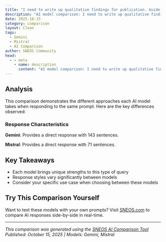```yaml
---
title: "I need to write up qualitative findings for publication. Guide me: 1) Organize by themes not chronologically or by participant"
description: "AI model comparison: I need to write up qualitative findings for publication. Guide me: 1) Organize by themes not chronol..."
date: 2025-10-15
category: comparison
layout: Clean
tags:
  - Gemini
  - Mistral
  - AI Comparison
author: SNEOS Community
head:
  - - meta
    - name: description
      content: "AI model comparison: I need to write up qualitative findings for publication. Guide me: 1) Organize by themes not chronologically or by parti..."
---
```


<ChatComparison
  title="I need to write up qualitative findings for publication. Guide me: 1) Organize by themes not chronologically or by participant"
  prompt="I need to write up qualitative findings for publication. Guide me: 1) Organize by themes not chronologically or by participant"
  :responses='{"Gemini": "Organizing qualitative findings for publication by themes is the gold standard, as it demonstrates analytical depth and moves beyond mere description. This guide will walk you through how to structure, write, and present your thematic findings effectively for a peer-reviewed publication.\n\n---\n\n## Guide to Writing Up Thematic Qualitative Findings for Publication\n\nThe \u0022Findings\u0022 section is where you present your analytical interpretation of the data, supported by compelling evidence. It\u0027s not a place to discuss implications or compare with existing literature (that\u0027s for the \u0022Discussion\u0022 section), but to *show* what you found.\n\n### 1. Overall Structure of Your \u0022Findings\u0022 Section\n\nYour Findings section should have a clear, hierarchical structure:\n\n1.  **Introduction to Findings:** Briefly sets the stage.\n2.  **Main Thematic Headings:** Each major theme derived from your analysis.\n    *   **Sub-thematic Headings (Optional):** If a main theme is complex, break it down further.\n    3.  **Conclusion of Findings:** Briefly summarizes key takeaways before moving to the Discussion.\n\n### 2. Detailed Breakdown: How to Write Each Part\n\n#### 1. Introduction to Findings\n\n*   **Purpose:** To orient the reader to what they are about to read.\n*   **Content:**\n    *   **Restate Your Research Question(s):** Briefly remind the reader what you set out to investigate.\n    *   **Brief Overview of the Data Source:** A sentence or two about your participants and data collection (e.g., \u0022Data were collected through in-depth interviews with 20 teachers...\u0022). Avoid lengthy methods details here.\n    *   **Announce Your Main Themes:** Clearly state how many themes emerged and list them (e.g., \u0022Our analysis revealed three overarching themes: (1) Navigating Ambiguity, (2) The Role of Peer Support, and (3) Seeking Professional Development Opportunities.\u0022).\n    *   **Roadmap (Optional but helpful):** Briefly explain the order in which you will present the themes.\n\n*   **Example Opening:**\n    \u0022This section presents the findings from our exploration into the experiences of nurses transitioning to telehealth during the COVID-19 pandemic. Our analysis of 15 semi-structured interviews revealed four key themes: (1) Technological Adaptation Challenges, (2) Shifting Patient-Provider Dynamics, (3) The Importance of Institutional Support, and (4) Personal and Professional Growth. Each theme will be discussed in detail below, illustrated with verbatim participant quotes.\u0022\n\n#### 2. Presenting the Main Themes (The Core of Your Section)\n\nThis is where you unpack each theme. Each theme should function like a mini-essay.\n\n*   **A. Theme Heading:**\n    *   Use clear, descriptive, and engaging titles for your themes. They should capture the essence of the finding.\n    *   *Good examples:* \u0022The Burden of Unmet Expectations,\u0022 \u0022Cultivating Resilience Through Peer Networks,\u0022 \u0022Navigating the Labyrinth of Bureaucracy.\u0022\n    *   *Less effective examples:* \u0022Theme 1,\u0022 \u0022Experiences,\u0022 \u0022Feelings.\u0022\n\n*   **B. Opening Statement for Each Theme:**\n    *   Start by clearly defining what the theme is about. What is its core idea?\n    *   State the main argument or insight of this theme.\n    *   Indicate its prevalence or significance within your data (e.g., \u0022This theme was central to nearly all participants\u0027 experiences,\u0022 or \u0022While not universally expressed, a significant subset of participants highlighted...\u0022).\n\n*   **C. Elaboration and Interpretation (Researcher\u0027s Voice):**\n    *   This is *your* analytical narrative. Explain *what* the theme means, *how* it manifests, and *why* it\u0027s significant.\n    *   Describe the patterns, nuances, and variations within the theme.\n    *   Connect different aspects of the theme to each other.\n    *   Use analytical language, not just descriptive (e.g., \u0022Participants *articulated a sense of disconnect* rather than simply *said they felt disconnected*\u0022).\n\n*   **D. Supporting Evidence (Participant Quotes and Data Excerpts):**\n    *   **Integrate quotes seamlessly:** Don\u0027t just drop quotes in. Introduce them, explain their relevance, and then provide a brief interpretation *after* the quote if needed to connect it back to your analytical point.\n    *   **Select strong, representative quotes:** Choose quotes that are vivid, concise, and clearly illustrate the point you are making. Avoid excessively long quotes unless absolutely necessary for context.\n    *   **Attribute quotes:** Use pseudonyms or participant identifiers (e.g., \u0022Participant 1,\u0022 \u0022Sarah,\u0022 \u0022P-04\u0022) consistently. Ensure anonymity.\n    *   **Format quotes:**\n        *   Short quotes (1-2 lines) can be integrated directly into your text with quotation marks.\n        *   Longer quotes (3\u002B lines) should be block-indented, without quotation marks.\n        *   Use ellipses (...) to indicate omitted words from a quote. Use brackets [ ] to add clarifying words or alter verb tenses for grammatical flow.\n    *   **Show range and nuance:** Use quotes that demonstrate both typical experiences and any significant variations or even contradictions within the theme.\n\n*   **Example Paragraph within a Theme:**\n    \u0022**The Burden of Unmet Expectations.** A prevalent finding was the profound sense of disappointment experienced by nurses when the reality of telehealth did not align with their initial hopes for improved work-life balance. Many envisioned a more flexible, less stressful environment, only to confront new complexities. As Participant 7 shared, *\u0027I thought working from home would mean fewer interruptions, but now I\u0027m juggling patient calls with my kids\u0027 homeschooling. It\u0027s just a different kind of chaos.\u0027* This sentiment highlights how the geographical shift to home-based work did not necessarily translate into a reduction of professional demands, but rather a re-configuration of stressors, often amplifying the domestic-professional boundary blur. P-12 echoed this, expressing frustration over the persistent feeling of being \u0027always on\u0027 due to the accessibility of digital platforms: *\u0027Before, when I left the hospital, I was *off*. Now, my phone is always buzzing with patient portals and team messages, even after hours.\u0027* This continuous connectivity contributed significantly to feelings of burnout, suggesting a critical gap between perceived flexibility and actual workload.\u0022\n\n#### 3. Sub-Thematic Headings (If Applicable)\n\nIf a main theme is very broad or complex, you can break it down into sub-themes. Structure these exactly like main themes, but with sub-headings (e.g., 2.1, 2.2).\n*   **Example:**\n    **2. The Importance of Institutional Support**\n    *   **2.1 Clear Communication Channels:**\n    *   **2.2 Adequate Training and Resources:**\n\n#### 4. Connecting Themes (Optional but Powerful)\n\n*   As you transition between themes, or perhaps in a concluding paragraph for the Findings section, you might briefly point out how themes relate to each other.\n*   Do they build on each other? Do they represent different facets of the same core phenomenon? Do some themes explain aspects of others?\n*   *Example transition:* \u0022While \u0027Technological Adaptation Challenges\u0027 highlighted the initial hurdles, the subsequent theme, \u0027The Importance of Institutional Support,\u0027 often determined how effectively nurses could overcome these very challenges.\u0022\n\n#### 5. Conclusion of Findings\n\n*   **Purpose:** To provide a concise summary of your key findings, bridging to the upcoming Discussion section.\n*   **Content:**\n    *   Reiterate your most significant or overarching findings, without introducing new data or interpretations.\n    *   Do *not* discuss implications, literature, or limitations here.\n    *   This section should be brief, a paragraph or two.\n\n*   **Example Conclusion:**\n    \u0022In sum, our findings illustrate that the transition to telehealth for nurses was characterized by a complex interplay of technological hurdles, a fundamental shift in patient interaction, the critical necessity of robust institutional backing, and opportunities for significant personal and professional evolution. These themes collectively paint a nuanced picture of adaptation within a rapidly changing healthcare landscape.\u0022\n\n### 3. General Writing Principles for Publication\n\n*   **Clarity and Conciseness:** Every sentence should be clear, direct, and contribute to your argument. Avoid jargon where possible, or explain it.\n*   **Academic Tone:** Maintain a formal, objective, and analytical voice. Avoid colloquialisms or overly emotional language.\n*   **Vivid Language:** While maintaining an academic tone, use descriptive language that allows the reader to understand the richness of your data.\n*   **Consistent Terminology:** Ensure you use the same terms for themes, concepts, and participant identifiers throughout.\n*   **Flow and Coherence:** Use transition words and phrases to create a smooth flow between paragraphs and themes.\n*   **Reflexivity (Optional in Findings, often in Methods/Discussion):** While less common in the findings section itself, some qualitative traditions might briefly touch on the researcher\u0027s role or positionality if it directly influences how a finding is presented. However, this is usually handled in the methods or discussion.\n*   **Anonymity and Confidentiality:** Always ensure participant data is anonymized. Pseudonyms, generic identifiers (P1, P2), or descriptions (e.g., \u0022a long-serving participant\u0022) are essential.\n*   **Ethical Considerations:** If a finding is particularly sensitive, consider how you present it to minimize harm or re-traumatization to participants or relevant communities.\n\n### 4. Common Pitfalls to Avoid\n\n*   **\u0022Data Dumping\u0022:** Presenting too much raw data without sufficient analysis or interpretation. Your findings section is not a transcript.\n*   **Lack of Researcher Voice:** Just stringing together quotes without your analytical narrative to tie them together and explain their significance.\n*   **Blurring Findings and Discussion:** Do not introduce external literature, theoretical frameworks, or implications in the findings section. Stick to what your data *shows*.\n*   **Over-generalization:** Be careful not to claim that your findings are universally applicable if your sample is small or specific. Use cautious language (e.g., \u0022suggests,\u0022 \u0022indicates,\u0022 \u0022may\u0022).\n*   **Cherry-picking Quotes:** Only selecting quotes that perfectly fit your preconceived notions. Present a balanced view, even if some data is contradictory or nuanced.\n*   **Repetition:** Avoid repeating the same point or using too many similar quotes to illustrate the same idea.\n\n### 5. Pre-Publication Checklist\n\n*   **Journal Guidelines:** Check the target journal\u0027s specific requirements for qualitative reporting (word count, formatting for quotes, heading levels, etc.).\n*   **Clarity and Readability:** Ask a colleague to read it for clarity, flow, and to spot any areas that might be confusing.\n*   **Proofread Carefully:** Typos and grammatical errors detract from credibility.\n*   **Word Count:** Ensure your findings section adheres to the journal\u0027s overall word count limits.\n*   **Ethical Review:** Double-check that all ethical protocols (anonymity, consent) have been meticulously followed in your presentation of findings.\n\nBy following this comprehensive guide, you\u0027ll be well-equipped to present your qualitative findings in a rigorous, analytical, and publishable format. Good luck!", "Mistral": "Certainly! Organizing qualitative findings by themes is a common and effective approach for presenting your data in a coherent and meaningful way. Here\u2019s a step-by-step guide to help you:\n\n### Step 1: Identify Themes\n1. **Review Data**: Go through your transcripts, notes, and other data sources to get a sense of the overall content.\n2. **Initial Coding**: Start by coding your data. This involves labeling segments of text with descriptive codes.\n3. **Group Codes**: Look for patterns and group similar codes together. These groups will form the basis of your themes.\n4. **Define Themes**: Clearly define each theme. Ensure that each theme is distinct and captures a unique aspect of your data.\n\n### Step 2: Structure Your Findings\n1. **Introduction**: Briefly introduce the purpose of your study and the methodology used.\n2. **Theme 1**:\n   - **Title**: Give a clear and descriptive title for the theme.\n   - **Description**: Provide a brief overview of what this theme encompasses.\n   - **Sub-themes**: If applicable, break down the theme into sub-themes.\n   - **Quotes and Examples**: Use direct quotes from participants to illustrate the theme. Ensure that these quotes are representative and add depth to your analysis.\n   - **Analysis**: Discuss the significance of the theme and how it relates to your research questions or objectives.\n3. **Theme 2**:\n   - Repeat the structure used for Theme 1.\n4. **Continue with Additional Themes**: Follow the same structure for each subsequent theme.\n\n### Step 3: Write Up Each Theme\n1. **Theme Title**: Start with a clear and concise title that captures the essence of the theme.\n2. **Introduction to the Theme**: Provide a brief introduction to the theme, explaining its relevance to your study.\n3. **Sub-themes (if applicable)**:\n   - **Sub-theme Title**: Clearly label each sub-theme.\n   - **Description**: Explain what the sub-theme covers.\n   - **Quotes and Examples**: Use participant quotes to illustrate the sub-theme.\n   - **Analysis**: Discuss the implications of the sub-theme.\n4. **Conclusion for the Theme**: Summarize the key points of the theme and its significance.\n\n### Step 4: Integrate Themes\n1. **Connect Themes**: Show how the themes relate to each other. Discuss any overlaps or contrasts.\n2. **Overall Analysis**: Provide an overarching analysis that ties all the themes together. Discuss how they collectively address your research questions or objectives.\n\n### Step 5: Finalize the Write-Up\n1. **Review for Clarity**: Ensure that each theme is clearly defined and that the transitions between themes are smooth.\n2. **Edit for Consistency**: Make sure that the language and style are consistent throughout the document.\n3. **Proofread**: Check for grammatical errors and ensure that all quotes are accurately cited.\n\n### Example Structure\n\n#### Introduction\nBriefly introduce the purpose of your study and the methodology used.\n\n#### Theme 1: Participant Experiences\n- **Description**: This theme explores the diverse experiences of participants in the study.\n- **Sub-themes**:\n  - **Positive Experiences**:\n    - **Description**: Participants reported various positive experiences.\n    - **Quotes and Examples**: \u0022I felt very supported throughout the process.\u0022\n    - **Analysis**: Discuss the significance of positive experiences.\n  - **Challenges**:\n    - **Description**: Participants also faced challenges.\n    - **Quotes and Examples**: \u0022It was difficult to manage my time effectively.\u0022\n    - **Analysis**: Discuss the implications of these challenges.\n- **Conclusion for the Theme**: Summarize the key points and significance.\n\n#### Theme 2: Perceptions of Support\n- **Description**: This theme focuses on participants\u0027 perceptions of the support they received.\n- **Sub-themes**:\n  - **Adequate Support**:\n    - **Description**: Some participants felt they received adequate support.\n    - **Quotes and Examples**: \u0022The support team was always available.\u0022\n    - **Analysis**: Discuss the importance of adequate support.\n  - **Lack of Support**:\n    - **Description**: Others felt a lack of support.\n    - **Quotes and Examples**: \u0022I often felt alone in my struggles.\u0022\n    - **Analysis**: Discuss the impact of insufficient support.\n- **Conclusion for the Theme**: Summarize the key points and significance.\n\n#### Conclusion\nSummarize the overall findings and discuss how the themes collectively address your research questions or objectives.\n\n### Tips\n- **Use Headings and Subheadings**: This helps to organize your content and makes it easier for readers to follow.\n- **Be Concise**: Avoid repetition and ensure that each point is clearly made.\n- **Use Participant Quotes Effectively**: Quotes should enhance your analysis, not replace it.\n\nBy following these steps, you can effectively organize and present your qualitative findings by themes, making your research more accessible and impactful."}' published-date="{DateTime.UtcNow:HH:mm}"
/>

## Analysis

This comparison demonstrates the different approaches each AI model takes when responding to the same prompt. Here are the key differences observed:

### Response Characteristics

**Gemini**: Provides a direct response with 143 sentences. 

**Mistral**: Provides a direct response with 71 sentences. 

## Key Takeaways

- Each model brings unique strengths to this type of query
- Response styles vary significantly between models
- Consider your specific use case when choosing between these models

## Try This Comparison Yourself

Want to test these models with your own prompts? Visit [SNEOS.com](https://sneos.com) to compare AI responses side-by-side in real-time.

---

*This comparison was generated using the [SNEOS AI Comparison Tool](https://sneos.com)*
*Published: October 15, 2025 | Models: Gemini, Mistral*
